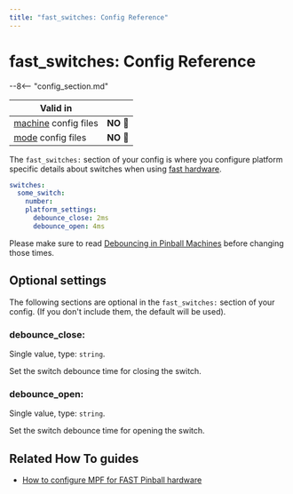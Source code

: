 ```yaml
---
title: "fast_switches: Config Reference"
---
```


# fast_switches: Config Reference

--8<-- "config_section.md"

| Valid in | |
|-----|:----:|
|[machine](instructions/machine_config.md) config files |**NO** :no_entry_sign:|
|[mode](instructions/mode_config.md) config files|**NO** :no_entry_sign:|

The `fast_switches:` section of your config is where you configure
platform specific details about switches when using
[fast hardware](../hardware/fast/index.md).

``` yaml
switches:
  some_switch:
    number:
    platform_settings:
      debounce_close: 2ms
      debounce_open: 4ms
```

Please make sure to read [Debouncing in Pinball Machines](../mechs/switches/debounce.md) before changing those times.

## Optional settings

The following sections are optional in the `fast_switches:` section of
your config. (If you don't include them, the default will be used).

### debounce_close:

Single value, type: `string`.

Set the switch debounce time for closing the switch.

### debounce_open:

Single value, type: `string`.

Set the switch debounce time for opening the switch.

## Related How To guides

* [How to configure MPF for FAST Pinball hardware](../hardware/fast/index.md)
